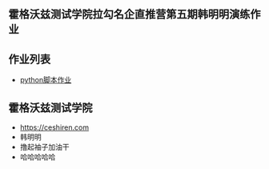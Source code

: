  ## 霍格沃兹测试学院拉勾名企直推营第五期韩明明演练作业
 
 ## 作业列表
- [python脚本作业](/test_python/demo.py)

 ## 霍格沃兹测试学院
 - https://ceshiren.com
 - 韩明明 
 - 撸起袖子加油干
 - 哈哈哈哈哈